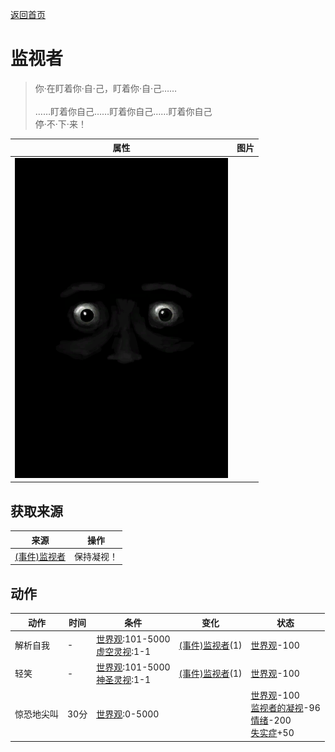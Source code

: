 [返回首页](index.md)  
# 监视者  
> 你·在盯着你·自·己，盯着你·自·己……<br><br>……盯着你自己……盯着你自己……盯着你自己<br>停·不·下·来！  
  
  属性  |   图片   
 ----  |  ----:   
   |  ![](Sprite/Watcher4.png)   
  
## 获取来源  
来源  |  操作  
----  |  ----  
[(事件)监视者](Event_WatchedExperience1e.md)  |  保持凝视！  
## 动作  
动作  |  时间  |  条件  |  变化  |  状态  
----  |  ----  |  ----  |  ----  |  ----  
解析自我  |  -  |  [世界观](Structure.md):101-5000<br>[虚空灵视](VoidInsight.md):1-1  |  [(事件)监视者](Event_WatchedExperience1gVoid.md)(1)  |  [世界观](Structure.md)-100  
轻笑  |  -  |  [世界观](Structure.md):101-5000<br>[神圣灵视](GodInsight.md):1-1  |  [(事件)监视者](Event_WatchedExperience1gGod.md)(1)  |  [世界观](Structure.md)-100  
惊恐地尖叫  |  30分  |  [世界观](Structure.md):0-5000  |    |  [世界观](Structure.md)-100<br>[监视者的凝视](WatchersGlare.md)-96<br>[情绪](Morale.md)-200<br>[失实症](Derealization.md)+50  
